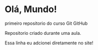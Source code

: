 # Olá, Mundo!
 primeiro repositorio do curso Git GitHub
 
Repositorio criado durante uma aula.

Essa linha eu adcionei diretamente no site!
